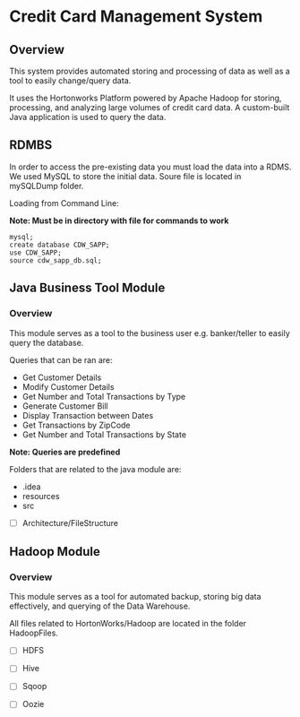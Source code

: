 # Credit Card Management System
## Overview
This system provides automated storing and processing of data as well as a tool to easily change/query data. 

It uses the Hortonworks Platform powered by Apache Hadoop for storing, processing, and analyzing large volumes of credit card data.
A custom-built Java application is used to query the data.
## RDMBS
In order to access the pre-existing data you must load the data into a RDMS. 
We used MySQL to store the initial data.
Soure file is located in mySQLDump folder.

Loading from Command Line:

**Note: Must be in directory with file for commands to work**

``` 
mysql;
create database CDW_SAPP;
use CDW_SAPP;
source cdw_sapp_db.sql;
````

## Java Business Tool Module
### Overview
This module serves as a tool to the business user e.g. banker/teller to easily query the database.

Queries that can be ran are:  
  * Get Customer Details
  * Modify Customer Details
  * Get Number and Total Transactions by Type
  * Generate Customer Bill
  * Display Transaction between Dates
  * Get Transactions by ZipCode
  * Get Number and Total Transactions by State
  
**Note: Queries are predefined**

Folders that are related to the java module are: 
* .idea 
* resources  
* src 

- [ ] Architecture/FileStructure
## Hadoop Module
### Overview
This module serves as a tool for automated backup, storing big data effectively, and querying of the Data Warehouse.

All files related to HortonWorks/Hadoop are located in the folder HadoopFiles.

- [ ] HDFS
- [ ] Hive
- [ ] Sqoop
- [ ] Oozie




